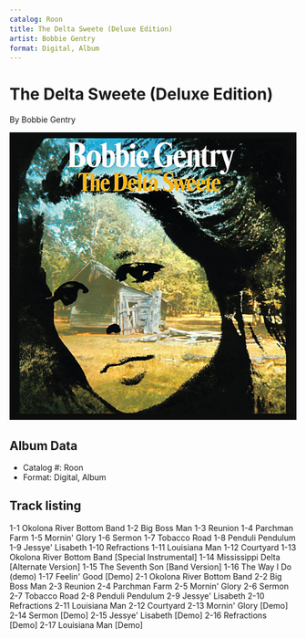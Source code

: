 ```yaml
---
catalog: Roon
title: The Delta Sweete (Deluxe Edition)
artist: Bobbie Gentry
format: Digital, Album
---
```


# The Delta Sweete (Deluxe Edition)

By Bobbie Gentry

![](../../assets/albumcovers/Bobbie_Gentry-The_Delta_Sweete_Deluxe_Edition.png)

## Album Data

- Catalog #: Roon
- Format: Digital, Album


## Track listing


1-1 Okolona River Bottom Band
1-2 Big Boss Man
1-3 Reunion
1-4 Parchman Farm
1-5 Mornin' Glory
1-6 Sermon
1-7 Tobacco Road
1-8 Penduli Pendulum
1-9 Jessye' Lisabeth
1-10 Refractions
1-11 Louisiana Man
1-12 Courtyard
1-13 Okolona River Bottom Band [Special Instrumental]
1-14 Mississippi Delta [Alternate Version]
1-15 The Seventh Son [Band Version]
1-16 The Way I Do (demo)
1-17 Feelin' Good [Demo]
2-1 Okolona River Bottom Band
2-2 Big Boss Man
2-3 Reunion
2-4 Parchman Farm
2-5 Mornin' Glory
2-6 Sermon
2-7 Tobacco Road
2-8 Penduli Pendulum
2-9 Jessye' Lisabeth
2-10 Refractions
2-11 Louisiana Man
2-12 Courtyard
2-13 Mornin' Glory [Demo]
2-14 Sermon [Demo]
2-15 Jessye' Lisabeth [Demo]
2-16 Refractions [Demo]
2-17 Louisiana Man [Demo]

